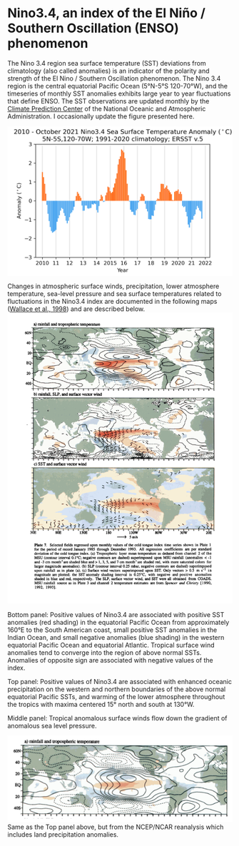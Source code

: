 # Nino3.4, an index of the El Niño / Southern Oscillation (ENSO) phenomenon

The Nino 3.4 region sea surface temperature (SST) deviations from climatology (also called
anomalies) is an indicator of the polarity and strength of the El Nino
/ Southern Oscillation phenomenon.  The Nino 3.4 region is the central equatorial Pacific Ocean (5°N-5°S 120-70°W),
and the timeseries of monthly SST anomalies exhibits large year to year fluctuations that define ENSO.  The SST
observations are updated monthly by the <a href="https://www.cpc.ncep.noaa.gov/data/indices/">Climate Prediction Center</a> of the National Oceanic and Atmospheric
Administration.  I occasionally update the figure presented here.

<!-- ![alt text](https://github.com/ToddMitchellGH/Small-Analyses/blob/master/nino34september2019.png) -->
<img src="sstanomnino342010oct2021.png" alt="Nino3.4 anomaly timeseries for 2010 - October 2021" width="750" align=center>

Changes in atmospheric surface winds, precipitation, lower atmosphere temperature, sea-level pressure and sea surface temperatures related to fluctuations in the Nino3.4 index are documented in the following maps (<a href="Wallace_etal_1998.pdf">Wallace et al., 1998</a>) and are described below.
<img src="ENSO Plate 7.png" alt="ENSO SST, Sfc. wind, ocean precipitation, tropospheric temperature" width="1000">

Bottom panel: Positive values of Nino3.4 are associated with positive SST anomalies (red shading) in the equatorial Pacific 
Ocean from approximately 160°E to the South American coast, small positive SST anomalies in the Indian Ocean, and small negative
anomalies (blue shading) in the western equatorial Pacific Ocean and equatorial Atlantic.  Tropical surface wind anomalies
tend to converge into the region of above normal SSTs.  Anomalies of opposite sign are associated with negative values of the index.

Top panel: Positive values of Nino3.4 are associated with enhanced oceanic precipitation on the western and northern boundaries of the above normal equatorial Pacific SSTs, and warming of the lower atmosphere throughout the tropics with maxima centered 15° north and south at 130°W.

Middle panel: Tropical anomalous surface winds flow down the gradient of anomalous sea level pressure.

<img src="ENSO dynamics reanalysis.png" alt="ENSO land and ocean precipitation and tropospheric temperature from reanalysis" width="1000">
Same as the Top panel above, but from the NCEP/NCAR reanalysis which includes land precipitation anomalies.
